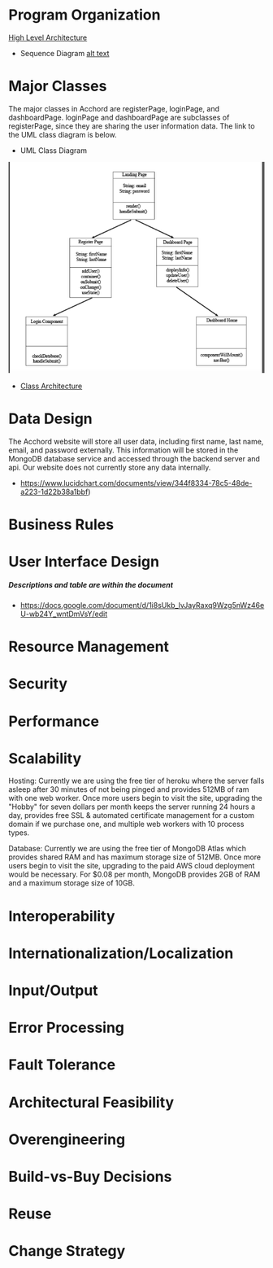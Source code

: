 # Program Organization

[High Level Architecture](https://docs.google.com/document/d/1fRGJO0WuWy_onGmUY-X_2tus0E5H_XLB17wOOISiAd0/edit?usp=sharing)

* Sequence Diagram
[alt text](https://github.com/element2112/ACCHORD/blob/master/artifacts/Acchord%20Sequence%20Diagram.png)

# Major Classes

The major classes in Acchord are registerPage, loginPage, and dashboardPage.  loginPage and dashboardPage are subclasses of registerPage, since they are sharing the user information data.  The link to the UML class diagram is below.

* UML Class Diagram

![alt text](https://github.com/element2112/ACCHORD/blob/master/artifacts/class_architecture.png)

* [Class Architecture](https://github.com/element2112/ACCHORD/blob/master/artifacts/class_architecture.md)

# Data Design

The Acchord website will store all user data, including first name, last name, email, and password externally.  This information will be stored in the MongoDB database service and accessed through the backend server and api.  Our website does not currently store any data internally.

* https://www.lucidchart.com/documents/view/344f8334-78c5-48de-a223-1d22b38a1bbf)

# Business Rules

# User Interface Design 
##### Descriptions and table are within the document

* https://docs.google.com/document/d/1i8sUkb_lvJayRaxq9Wzg5nWz46eU-wb24Y_wntDmVsY/edit

# Resource Management

# Security

# Performance

# Scalability

Hosting: Currently we are using the free tier of heroku where the server falls asleep after 30 minutes of not being pinged and provides 512MB of ram with one web worker. Once more users begin to visit the site, upgrading the "Hobby" for seven dollars per month keeps the server running 24 hours a day, provides free SSL  & automated certificate management for a custom domain if we purchase one, and multiple web workers with 10 process types.

Database: Currently we are using the free tier of MongoDB Atlas which provides shared RAM and has maximum storage size of 512MB. Once more users begin to visit the site, upgrading to the paid AWS cloud deployment would be necessary.  For $0.08 per month, MongoDB provides 2GB of RAM and a maximum storage size of 10GB.

# Interoperability

# Internationalization/Localization

# Input/Output

# Error Processing

# Fault Tolerance

# Architectural Feasibility

# Overengineering

# Build-vs-Buy Decisions

# Reuse

# Change Strategy
